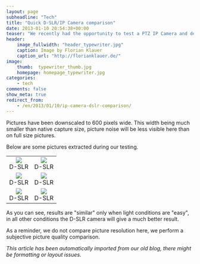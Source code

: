 ```yaml
---
layout: page
subheadline: "Tech"
title: "Quick D-SLR/IP Camera comparison"
date: 2013-01-10 20:54:38+00:00
teaser: "We recently had the opportunity to test a PTZ IP Camera and decided to see how it would behave in tough light conditions."
header:
    image_fullwidth: "header_typewriter.jpg"
    caption: Image by Florian Klauer
    caption_url: "http://florianklauer.de/"
image:
    thumb:  typewriter_thumb.jpg
    homepage: homepage_typewriter.jpg
categories:
    - tech
comments: false
show_meta: true
redirect_from:
    - /en/2013/01/10/ip-camera-dslr-comparison/
---
```


Pictures have been downscaled to 600 pixels wide. This width being much smaller than native capture size, picture noise will be less visible here than on full size pictures.

Below are some pictures extracted during our testing.

<table >
<tbody >
<tr >
<td style="text-align: center;" ><a href="{{ site.urlimg }}blog/2013/01/20121213040007-resize.jpg"><img src="{{ site.urlimg }}blog/2013/01/20121213040007-resize-300x198.jpg"></a><br />D-SLR
</td>

<td style="text-align: center;" ><a href="{{ site.urlimg }}blog/2013/01/20121213040011-resize.jpg"><img src="{{ site.urlimg }}blog/2013/01/20121213040011-resize-300x198.jpg"></a><br />D-SLR
</td>
</tr>
<tr >

<td style="text-align: center;" ><a href="{{ site.urlimg }}blog/2013/01/20121213080007-resize.jpg"><img src="{{ site.urlimg }}blog/2013/01/20121213080007-resize-300x205.jpg"></a><br />D-SLR
</td>

<td style="text-align: center;" ><a href="{{ site.urlimg }}blog/2013/01/20121213080021-resize.jpg"><img src="{{ site.urlimg }}blog/2013/01/20121213080021-resize-300x205.jpg"></a><br />D-SLR
</td>
</tr>
<tr >

<td style="text-align: center;" ><a href="{{ site.urlimg }}blog/2013/01/20121214130006-resize.jpg"><img src="{{ site.urlimg }}blog/2013/01/20121214130006-resize-300x191.jpg"></a><br />D-SLR
</td>

<td style="text-align: center;" ><a href="{{ site.urlimg }}blog/2013/01/20121214130021-resize.jpg"><img src="{{ site.urlimg }}blog/2013/01/20121214130021-resize-300x192.jpg"></a><br />D-SLR
</td>
</tr>
</tbody>
</table>

As you can see, results are "similar" only when light conditions are "easy", in all other conditions the D-SLR camera will give a much better result.

As a reminder, we do not compare picture resolution here, we perform a subjective picture quality comparison.

_This article has been automatically imported from our old blog, there might be formatting or layout issues._
